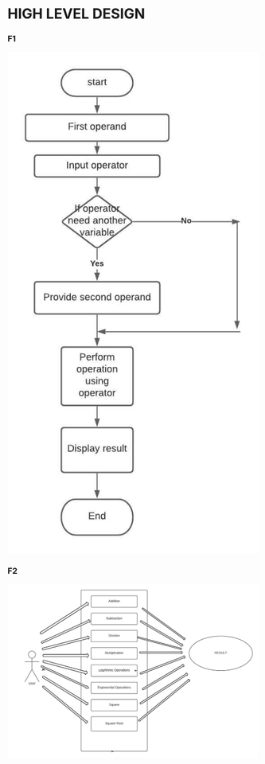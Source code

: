 # HIGH LEVEL DESIGN
### F1
![](https://github.com/99003537/Calculator/blob/main/Design/High%20level%20Design/calculator%20flowchart.jpeg)
### F2
![](https://github.com/99003537/Calculator/blob/main/Design/High%20level%20Design/usercase.jpeg)
